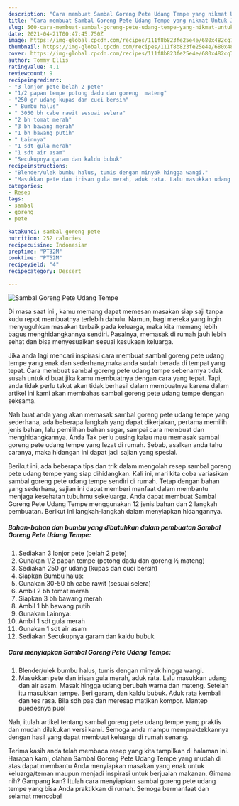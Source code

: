 ```yaml
---
description: "Cara membuat Sambal Goreng Pete Udang Tempe yang nikmat Untuk Jualan"
title: "Cara membuat Sambal Goreng Pete Udang Tempe yang nikmat Untuk Jualan"
slug: 560-cara-membuat-sambal-goreng-pete-udang-tempe-yang-nikmat-untuk-jualan
date: 2021-04-21T00:47:45.750Z
image: https://img-global.cpcdn.com/recipes/111f8b823fe25e4e/680x482cq70/sambal-goreng-pete-udang-tempe-foto-resep-utama.jpg
thumbnail: https://img-global.cpcdn.com/recipes/111f8b823fe25e4e/680x482cq70/sambal-goreng-pete-udang-tempe-foto-resep-utama.jpg
cover: https://img-global.cpcdn.com/recipes/111f8b823fe25e4e/680x482cq70/sambal-goreng-pete-udang-tempe-foto-resep-utama.jpg
author: Tommy Ellis
ratingvalue: 4.1
reviewcount: 9
recipeingredient:
- "3 lonjor pete belah 2 pete"
- "1/2 papan tempe potong dadu dan goreng  mateng"
- "250 gr udang kupas dan cuci bersih"
- " Bumbu halus"
- " 3050 bh cabe rawit sesuai selera"
- "2 bh tomat merah"
- "3 bh bawang merah"
- "1 bh bawang putih"
- " Lainnya"
- "1 sdt gula merah"
- "1 sdt air asam"
- "Secukupnya garam dan kaldu bubuk"
recipeinstructions:
- "Blender/ulek bumbu halus, tumis dengan minyak hingga wangi."
- "Masukkan pete dan irisan gula merah, aduk rata. Lalu masukkan udang dan air asam. Masak hingga udang berubah warna dan mateng. Setelah itu masukkan tempe. Beri garam, dan kaldu bubuk. Aduk rata kembali dan tes rasa. Bila sdh pas dan meresap matikan kompor. Mantep puedesnya puol"
categories:
- Resep
tags:
- sambal
- goreng
- pete

katakunci: sambal goreng pete 
nutrition: 252 calories
recipecuisine: Indonesian
preptime: "PT32M"
cooktime: "PT52M"
recipeyield: "4"
recipecategory: Dessert

---
```



![Sambal Goreng Pete Udang Tempe](https://img-global.cpcdn.com/recipes/111f8b823fe25e4e/680x482cq70/sambal-goreng-pete-udang-tempe-foto-resep-utama.jpg)

Di masa  saat ini , kamu memang dapat memesan masakan siap saji tanpa kudu repot membuatnya terlebih dahulu. Namun, bagi mereka yang ingin menyuguhkan masakan terbaik pada keluarga, maka kita memang lebih bagus menghidangkannya sendiri. Pasalnya, memasak di rumah jauh lebih sehat dan bisa menyesuaikan sesuai kesukaan keluarga.

Jika anda lagi mencari inspirasi cara membuat sambal goreng pete udang tempe yang enak dan sederhana,maka anda sudah berada di tempat yang tepat. Cara membuat sambal goreng pete udang tempe  sebenarnya tidak susah untuk dibuat jika kamu membuatnya dengan cara yang tepat. Tapi, anda tidak perlu takut akan tidak berhasil dalam membuatnya 
karena dalam artikel ini kami akan membahas sambal goreng pete udang tempe dengan seksama.  



Nah buat anda yang akan memasak sambal goreng pete udang tempe yang sederhana, ada beberapa langkah yang dapat dikerjakan, pertama memilih jenis bahan, lalu pemilihan bahan segar, sampai cara membuat dan menghidangkannya. Anda Tak perlu pusing kalau mau memasak sambal goreng pete udang tempe yang lezat di rumah. Sebab, asalkan anda  tahu caranya, maka hidangan ini dapat jadi sajian yang spesial.

Berikut ini, ada beberapa tips dan trik dalam mengolah resep sambal goreng pete udang tempe yang siap dihidangkan. Kali ini, mari kita coba variasikan sambal goreng pete udang tempe sendiri di rumah. Tetap dengan bahan yang sederhana, sajian ini dapat memberi manfaat dalam membantu menjaga kesehatan tubuhmu sekeluarga. Anda dapat membuat Sambal Goreng Pete Udang Tempe menggunakan 12 jenis bahan dan 2 langkah pembuatan. Berikut ini langkah-langkah dalam menyiapkan hidangannya.

<!--inarticleads1-->

##### Bahan-bahan dan bumbu yang dibutuhkan dalam pembuatan Sambal Goreng Pete Udang Tempe:

1. Sediakan 3 lonjor pete (belah 2 pete)
1. Gunakan 1/2 papan tempe (potong dadu dan goreng ½ mateng)
1. Sediakan 250 gr udang (kupas dan cuci bersih)
1. Siapkan  Bumbu halus:
1. Gunakan  30-50 bh cabe rawit (sesuai selera)
1. Ambil 2 bh tomat merah
1. Siapkan 3 bh bawang merah
1. Ambil 1 bh bawang putih
1. Gunakan  Lainnya:
1. Ambil 1 sdt gula merah
1. Gunakan 1 sdt air asam
1. Sediakan Secukupnya garam dan kaldu bubuk




<!--inarticleads2-->

##### Cara menyiapkan Sambal Goreng Pete Udang Tempe:

1. Blender/ulek bumbu halus, tumis dengan minyak hingga wangi.
1. Masukkan pete dan irisan gula merah, aduk rata. Lalu masukkan udang dan air asam. Masak hingga udang berubah warna dan mateng. Setelah itu masukkan tempe. Beri garam, dan kaldu bubuk. Aduk rata kembali dan tes rasa. Bila sdh pas dan meresap matikan kompor. Mantep puedesnya puol




Nah, itulah artikel tentang  sambal goreng pete udang tempe  yang praktis dan mudah dilakukan versi kami. Semoga anda mampu mempraktekkannya dengan hasil yang dapat membuat keluarga di rumah senang. 

Terima kasih anda telah membaca resep yang kita tampilkan di halaman ini. Harapan kami, olahan  Sambal Goreng Pete Udang Tempe yang mudah di atas dapat membantu Anda menyiapkan masakan yang enak untuk keluarga/teman maupun menjadi inspirasi untuk berjualan makanan. Gimana nih? Gampang kan? Itulah cara menyiapkan sambal goreng pete udang tempe yang bisa Anda praktikkan di rumah. Semoga bermanfaat dan selamat mencoba!

